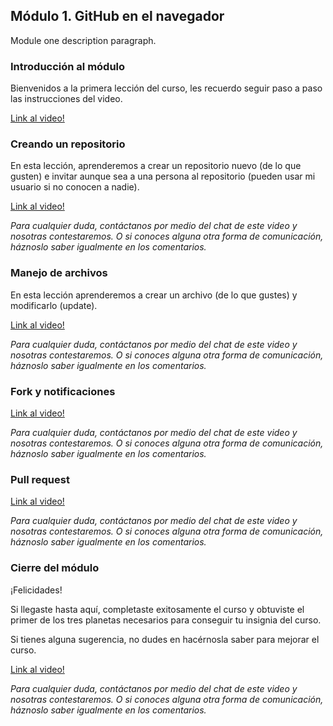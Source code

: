 ## Módulo 1. GitHub en el navegador
Module one description paragraph.

### Introducción al módulo
Bienvenidos a la primera lección del curso, les recuerdo seguir paso a paso las instrucciones del video.

[Link al video!](https://www.youtube.com/watch?v=Q06VSWwDGpM&list=PLI-z6o9BMa6MT_hKWuHES0AjrPsHujCf6&index=3)

### Creando un repositorio
En esta lección, aprenderemos a crear un repositorio nuevo (de lo que gusten) e invitar aunque sea a una persona 
al repositorio (pueden usar mi usuario si no conocen a nadie). 

[Link al video!](https://www.youtube.com/watch?v=6v5D-KY5eXI&list=PLI-z6o9BMa6MT_hKWuHES0AjrPsHujCf6&index=4)

*Para cualquier duda, contáctanos por medio del chat de este video y nosotras contestaremos. O si conoces alguna otra forma de comunicación, háznoslo saber igualmente en los comentarios.*

### Manejo de archivos
En esta lección aprenderemos a crear un archivo (de lo que gustes) y modificarlo (update).

[Link al video!](https://www.youtube.com/watch?v=xCjVFxV7N1g&list=PLI-z6o9BMa6MT_hKWuHES0AjrPsHujCf6&index=5)

*Para cualquier duda, contáctanos por medio del chat de este video y nosotras contestaremos. O si conoces alguna otra forma de comunicación, háznoslo saber igualmente en los comentarios.*

### Fork y notificaciones

[Link al video!](https://www.youtube.com/watch?v=DcIoa0KM1f4&list=PLI-z6o9BMa6MT_hKWuHES0AjrPsHujCf6&index=6)

*Para cualquier duda, contáctanos por medio del chat de este video y nosotras contestaremos. O si conoces alguna otra forma de comunicación, háznoslo saber igualmente en los comentarios.*

### Pull request

[Link al video!](https://www.youtube.com/watch?v=LfxgjR3aPlg&list=PLI-z6o9BMa6MT_hKWuHES0AjrPsHujCf6&index=7)

*Para cualquier duda, contáctanos por medio del chat de este video y nosotras contestaremos. O si conoces alguna otra forma de comunicación, háznoslo saber igualmente en los comentarios.*

### Cierre del módulo
¡Felicidades! 

Si llegaste hasta aquí, completaste exitosamente el curso y obtuviste el primer de los tres planetas necesarios para conseguir tu insignia del curso. 

Si tienes alguna sugerencia, no dudes en hacérnosla saber para mejorar el curso.

[Link al video!](https://www.youtube.com/watch?v=8-DYQMldChY&list=PLI-z6o9BMa6MT_hKWuHES0AjrPsHujCf6&index=8)

*Para cualquier duda, contáctanos por medio del chat de este video y nosotras contestaremos. O si conoces alguna otra forma de comunicación, háznoslo saber igualmente en los comentarios.*


